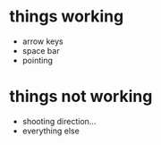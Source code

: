 # things working
- arrow keys
- space bar
- pointing

# things not working
- shooting direction...
- everything else
